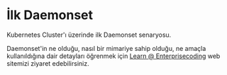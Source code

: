 # İlk Daemonset
Kubernetes Cluster'ı üzerinde ilk Daemonset senaryosu.

Daemonset'in ne olduğu, nasıl bir mimariye sahip olduğu, ne amaçla kullanıldığına dair detayları öğrenmek için [Learn @ Enterprisecoding](http://learn.enterprisecoding.com/) web sitemizi ziyaret edebilirsiniz.